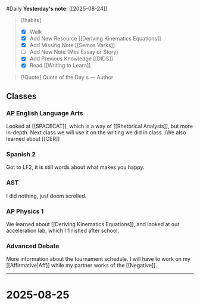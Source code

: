 #Daily
**Yesterday's note:** [[2025-08-24]]

> [!habits] 
>- [x] Walk 
>- [x] Add New Resource [[Deriving Kinematics Equations]]
> - [x] Add Missing Note [[Semos Varks]]
> - [ ] Add New Note (Mini Essay or Story) 
> - [x] Add Previous Knowledge [[DIDS]]
> - [x] Read [[Writing to Learn]]

> [!Quote]  Quote of the Day
> s
> — Author

## Classes 

### AP English Language Arts 
Looked at [[SPACECAT]], which is a way of [[Rhetorical Analysis]], but more in-depth. Next class we will use it on the writing we did in class. /We also learned about [[CER]]
### Spanish 2 
Got to LF2, it is still words about what makes you happy.
### AST
I did nothing, just doom scrolled. 
### AP Physics 1 
We learned about [[Deriving Kinematics Equations]], and looked at our acceleration lab, which I finished after school. 
### Advanced Debate 
More information about the tournament schedule. I will have to work on my [[Affirmative|Aff]] while my partner works of the [[Negative]].

<hr>

# 2025-08-25

